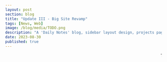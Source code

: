 ```yaml
---
layout: post
section: blog
title: "Update III - Big Site Revamp"
tags: [News, Web]
image: /blog/media/TODO.png
description: "A 'Daily Notes' blog, sidebar layout design, projects page, and total rework of the rest of the site too."
date: 2023-08-30
published: true
---
```

<marquee>TODO: The update blog post.</marquee>
